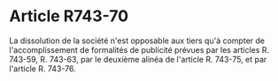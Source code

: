 # Article R743-70

La dissolution de la société n'est opposable aux tiers qu'à compter de l'accomplissement de formalités de publicité prévues par les articles R. 743-59, R. 743-63, par le deuxième alinéa de l'article R. 743-75, et par l'article R. 743-76.

